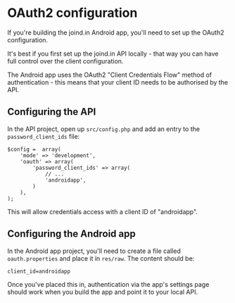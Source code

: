 # OAuth2 configuration

If you're building the joind.in Android app, you'll need to set up the OAuth2 configuration.

It's best if you first set up the joind.in API locally - that way you can have full control over
the client configuration.

The Android app uses the OAuth2 "Client Credentials Flow" method of authentication - this means that
your client ID needs to be authorised by the API.

## Configuring the API
In the API project, open up `src/config.php` and add an entry to the `password_client_ids` file:

    $config =  array(
        'mode' => 'development',
        'oauth' => array(
            'password_client_ids' => array(
                // ...
                'androidapp',
            )
        ),
    );

This will allow credentials access with a client ID of "androidapp".

## Configuring the Android app
In the Android app project, you'll need to create a file called ``oauth.properties`` and place it
in ``res/raw``.  The content should be:

    client_id=androidapp

Once you've placed this in, authentication via the app's settings page should work when you build
the app and point it to your local API.
